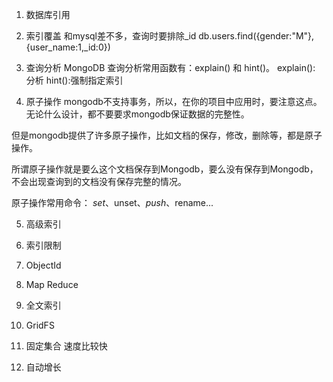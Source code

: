 1. 数据库引用

2. 索引覆盖
和mysql差不多，查询时要排除_id
db.users.find({gender:"M"},{user_name:1,_id:0})

3. 查询分析
MongoDB 查询分析常用函数有：explain() 和 hint()。
explain(): 分析
hint():强制指定索引

4. 原子操作
mongodb不支持事务，所以，在你的项目中应用时，要注意这点。无论什么设计，都不要要求mongodb保证数据的完整性。

但是mongodb提供了许多原子操作，比如文档的保存，修改，删除等，都是原子操作。

所谓原子操作就是要么这个文档保存到Mongodb，要么没有保存到Mongodb，不会出现查询到的文档没有保存完整的情况。

原子操作常用命令：
$set、$unset、$push、$rename...

5. 高级索引

6. 索引限制

7. ObjectId

8. Map Reduce

9. 全文索引

10. GridFS

11. 固定集合
速度比较快

12. 自动增长

